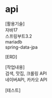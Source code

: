 # api

[활용기술] <br>
자바17  <br>
스프링부트3.2 <br>
mariadb <br>
spring-data-jpa <br>

[ERD] <br>

[작업내용]<br>
검색, 맛집, 크롤링 API<br>
네이버API, 카카오 API<br>

[테스트]<br>

 
